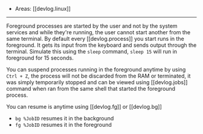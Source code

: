 
- Areas: [[devlog.linux]]

---

Foreground processes are started by the user and not by the system services and while they're running, the user cannot start another from the same terminal. By default every [[devlog.process]] you start runs in the foreground. It gets its input from the keyboard and sends output through the terminal. Simulate this using the `sleep` command, `sleep 15` will run in foreground for 15 seconds.

You can suspend processes running in the foreground anytime by using `Ctrl + Z`, the process will not be discarded from the RAM or terminated, it was simply temporarily stopped and can be viewed using [[devlog.jobs]] command when ran from the same shell that started the foreground process.

You can resume is anytime using [[devlog.fg]] or [[devlog.bg]]

- `bg %JobID` resumes it in the background
- `fg %JobID` resumes it in the foreground
